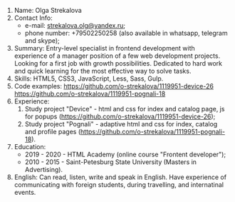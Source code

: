 
1. Name: Olga Strekalova
2. Contact Info:
    - e-mail: strekalova.olg@yandex.ru;
    - phone number: +79502250258 (also available in whatsapp, telegram and skype);
3. Summary: Entry-level specialist in frontend development with experience of a manager position of a few web development projects. Looking for a first job with growth possibilities. Dedicated to hard work and quick learning for the most effective way to solve tasks.
4. Skills: HTML5, CSS3, JavaScript, Less, Sass, Gulp.
5. Code examples:
    https://github.com/o-strekalova/1119951-device-26
    https://github.com/o-strekalova/1119951-pognali-18
6. Experience:
    1. Study project "Device" - html and css for index and catalog page, js for popups (https://github.com/o-strekalova/1119951-device-26);
    2. Study project "Pognali" - adaptive html and css for index, catalog and profile pages (https://github.com/o-strekalova/1119951-pognali-18).
7. Education:
    - 2019 - 2020 - HTML Academy (online course "Frontent developer");
    - 2010 - 2015 - Saint-Petesburg State University (Masters in Advertising).
8. English: Can read, listen, write and speak in English. Have experience of communicating with foreign students, during travelling, and internatinal events.
